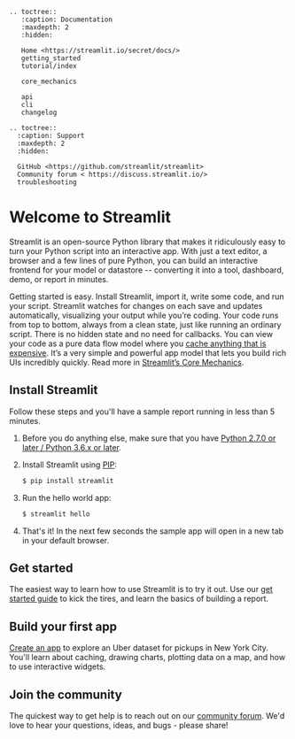 ```eval_rst
.. toctree::
   :caption: Documentation
   :maxdepth: 2
   :hidden:

   Home <https://streamlit.io/secret/docs/>
   getting_started
   tutorial/index

   core_mechanics

   api
   cli
   changelog

.. toctree::
  :caption: Support
  :maxdepth: 2
  :hidden:

  GitHub <https://github.com/streamlit/streamlit>
  Community forum < https://discuss.streamlit.io/>
  troubleshooting

```

# Welcome to Streamlit

Streamlit is an open-source Python library that makes it ridiculously easy to turn your Python script into an interactive app. With just a text editor, a browser and a few lines of pure Python, you can build an interactive frontend for your model or datastore -- converting it into a tool, dashboard, demo, or report in minutes.

Getting started is easy. Install Streamlit, import it, write some code, and run your script.  Streamlit watches for changes on each save and updates automatically, visualizing your output while you’re coding. Your code runs from top to bottom, always from a clean state, just like running an ordinary script. There is no hidden state and no need for callbacks. You can view your code as a pure data flow model where you [cache anything that is expensive](api.md#optimize-performance). It’s a very simple and powerful app model that lets you build rich UIs incredibly quickly. Read more in [Streamlit’s Core Mechanics](core_mechanics.md).

## Install Streamlit

Follow these steps and you'll have a sample report running in less than 5 minutes.

1. Before you do anything else, make sure that you have [Python 2.7.0 or later / Python 3.6.x or later](https://www.python.org/downloads/).
2. Install Streamlit using [PIP](https://pip.pypa.io/en/stable/installing/):
   ```bash
   $ pip install streamlit
   ```
3. Run the hello world app:

   ```bash
   $ streamlit hello
   ```
4. That's it! In the next few seconds the sample app will open in a new tab in your default browser.

## Get started

The easiest way to learn how to use Streamlit is to try it out. Use our [get started guide](getting_started.md) to kick the tires, and learn the basics of building a report.

## Build your first app

[Create an app](tutorial/create_an_interactive_report.md) to explore an Uber dataset for pickups in New York City. You'll learn about caching, drawing charts, plotting data on a map, and how to use interactive widgets.

## Join the community

The quickest way to get help is to reach out on our [community forum](https://discuss.streamlit.io/). We'd love to hear your questions, ideas, and bugs - please share!
